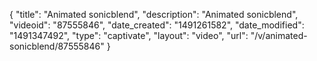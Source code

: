 {
    "title": "Animated sonicblend",
    "description": "Animated sonicblend",
    "videoid": "87555846",
    "date_created": "1491261582",
    "date_modified": "1491347492",
    "type": "captivate",
    "layout": "video",
    "url": "\/v\/animated-sonicblend\/87555846"
}